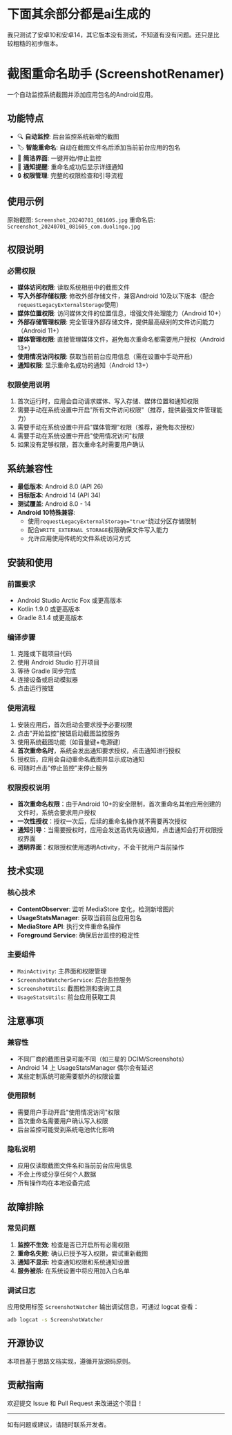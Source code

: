 # 下面其余部分都是ai生成的
我只测试了安卓10和安卓14，其它版本没有测试，不知道有没有问题。还只是比较粗糙的初步版本。

# 截图重命名助手 (ScreenshotRenamer)

一个自动监控系统截图并添加应用包名的Android应用。

## 功能特点

- 🔍 **自动监控**: 后台监控系统新增的截图
- 🏷️ **智能重命名**: 自动在截图文件名后添加当前前台应用的包名
- 📱 **简洁界面**: 一键开始/停止监控
- 🔔 **通知提醒**: 重命名成功后显示详细通知
- 🔒 **权限管理**: 完整的权限检查和引导流程

## 使用示例

原始截图: `Screenshot_20240701_081605.jpg`
重命名后: `Screenshot_20240701_081605_com.duolingo.jpg`

## 权限说明

### 必需权限
- **媒体访问权限**: 读取系统相册中的截图文件
- **写入外部存储权限**: 修改外部存储文件，兼容Android 10及以下版本（配合`requestLegacyExternalStorage`使用）
- **媒体位置权限**: 访问媒体文件的位置信息，增强文件处理能力（Android 10+）
- **外部存储管理权限**: 完全管理外部存储文件，提供最高级别的文件访问能力（Android 11+）
- **媒体管理权限**: 直接管理媒体文件，避免每次重命名都需要用户授权（Android 13+）
- **使用情况访问权限**: 获取当前前台应用信息（需在设置中手动开启）
- **通知权限**: 显示重命名成功的通知（Android 13+）

### 权限使用说明
1. 首次运行时，应用会自动请求媒体、写入存储、媒体位置和通知权限
2. 需要手动在系统设置中开启"所有文件访问权限"（推荐，提供最强文件管理能力）
3. 需要手动在系统设置中开启"媒体管理"权限（推荐，避免每次授权）
4. 需要手动在系统设置中开启"使用情况访问"权限
5. 如果没有足够权限，首次重命名时需要用户确认

## 系统兼容性

- **最低版本**: Android 8.0 (API 26)
- **目标版本**: Android 14 (API 34)
- **测试覆盖**: Android 8.0 - 14
- **Android 10特殊兼容**: 
  - 使用`requestLegacyExternalStorage="true"`绕过分区存储限制
  - 配合`WRITE_EXTERNAL_STORAGE`权限确保文件写入能力
  - 允许应用使用传统的文件系统访问方式

## 安装和使用

### 前置要求
- Android Studio Arctic Fox 或更高版本
- Kotlin 1.9.0 或更高版本
- Gradle 8.1.4 或更高版本

### 编译步骤
1. 克隆或下载项目代码
2. 使用 Android Studio 打开项目
3. 等待 Gradle 同步完成
4. 连接设备或启动模拟器
5. 点击运行按钮

### 使用流程
1. 安装应用后，首次启动会要求授予必要权限
2. 点击"开始监控"按钮启动截图监控服务
3. 使用系统截图功能（如音量键+电源键）
4. **首次重命名时**，系统会发出通知要求授权，点击通知进行授权
5. 授权后，应用会自动重命名截图并显示成功通知
6. 可随时点击"停止监控"来停止服务

### 权限授权说明
- **首次重命名权限**：由于Android 10+的安全限制，首次重命名其他应用创建的文件时，系统会要求用户授权
- **一次性授权**：授权一次后，后续的重命名操作就不需要再次授权
- **通知引导**：当需要授权时，应用会发送高优先级通知，点击通知会打开权限授权界面
- **透明界面**：权限授权使用透明Activity，不会干扰用户当前操作

## 技术实现

### 核心技术
- **ContentObserver**: 监听 MediaStore 变化，检测新增图片
- **UsageStatsManager**: 获取当前前台应用包名
- **MediaStore API**: 执行文件重命名操作
- **Foreground Service**: 确保后台监控的稳定性

### 主要组件
- `MainActivity`: 主界面和权限管理
- `ScreenshotWatcherService`: 后台监控服务
- `ScreenshotUtils`: 截图检测和查询工具
- `UsageStatsUtils`: 前台应用获取工具

## 注意事项

### 兼容性
- 不同厂商的截图目录可能不同（如三星的 DCIM/Screenshots）
- Android 14 上 UsageStatsManager 偶尔会有延迟
- 某些定制系统可能需要额外的权限设置

### 使用限制
- 需要用户手动开启"使用情况访问"权限
- 首次重命名需要用户确认写入权限
- 后台监控可能受到系统电池优化影响

### 隐私说明
- 应用仅读取截图文件名和当前前台应用信息
- 不会上传或分享任何个人数据
- 所有操作均在本地设备完成

## 故障排除

### 常见问题
1. **监控不生效**: 检查是否已开启所有必需权限
2. **重命名失败**: 确认已授予写入权限，尝试重新截图
3. **通知不显示**: 检查通知权限和系统通知设置
4. **服务被杀**: 在系统设置中将应用加入白名单

### 调试日志
应用使用标签 `ScreenshotWatcher` 输出调试信息，可通过 logcat 查看：
```bash
adb logcat -s ScreenshotWatcher
```

## 开源协议

本项目基于思路文档实现，遵循开放源码原则。

## 贡献指南

欢迎提交 Issue 和 Pull Request 来改进这个项目！

---

如有问题或建议，请随时联系开发者。
